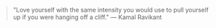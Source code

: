 > "Love yourself with the same intensity you would use to pull yourself up if you were hanging off a cliff." — Kamal Ravikant
